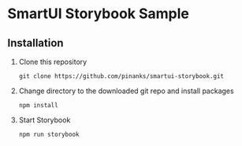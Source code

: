 # SmartUI Storybook Sample

## Installation

1. Clone this repository
    ```
    git clone https://github.com/pinanks/smartui-storybook.git
    ```

2. Change directory to the downloaded git repo and install packages
    ```
    npm install
    ```

3. Start Storybook
    ```
    npm run storybook 
    ```
